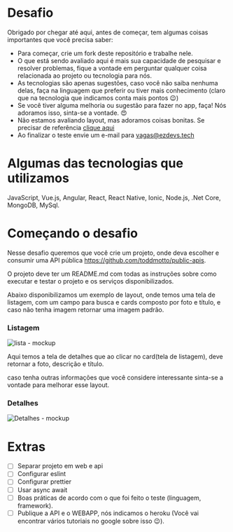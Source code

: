 # Desafio

Obrigado por chegar até aqui, antes de começar, tem algumas coisas importantes que você precisa saber:
- Para começar, crie um fork deste repositório e trabalhe nele.
- O que está sendo avaliado aqui é mais sua capacidade de pesquisar e resolver problemas, 
fique a vontade em perguntar qualquer coisa relacionada ao projeto ou tecnologia para nós.
- As tecnologias são apenas sugestões, caso você não saiba nenhuma delas, faça na linguagem que preferir 
ou tiver mais conhecimento (claro que na tecnologia que indicamos conta mais pontos 😉)
- Se você tiver alguma melhoria ou sugestão para fazer no app, faça! Nós adoramos isso, sinta-se a vontade. 😍
- Não estamos avaliando layout, mas adoramos coisas bonitas. Se precisar de referência [clique aqui](http://www.uplabs.com/)
- Ao finalizar o teste envie um e-mail para vagas@ezdevs.tech

# Algumas das tecnologias que utilizamos
JavaScript, Vue.js, Angular, React, React Native, Ionic, Node.js, .Net Core, MongoDB, MySql.

# Começando o desafio

Nesse desafio queremos que você crie um projeto, onde deva escolher e consumir uma API pública https://github.com/toddmotto/public-apis.

O projeto deve ter um README.md com todas as instruções sobre como executar e testar o projeto e os serviços disponibilizados.

Abaixo disponibilizamos um exemplo de layout, onde temos uma tela de listagem, com um campo para busca e cards composto por foto e título, e caso não tenha imagem retornar uma imagem padrão.


### Listagem 
![lista - mockup](https://raw.githubusercontent.com/ezDevs/recrutamento/master/images/Lista.png)

Aqui temos a tela de detalhes que ao clicar no card(tela de listagem), deve retornar a foto, descrição e título.

caso tenha outras informações que você considere interessante sinta-se a vontade para melhorar esse layout.

### Detalhes
![Detalhes - mockup](https://raw.githubusercontent.com/ezDevs/recrutamento/master/images/Detalhes.png)

# Extras
- [ ] Separar projeto em web e api
- [ ] Configurar eslint
- [ ] Configurar prettier
- [ ] Usar async await
- [ ] Boas práticas de acordo com o que foi feito o teste (linguagem, framework).
- [ ] Publique a API e o WEBAPP, nós indicamos o heroku (Você vai encontrar vários tutoriais no google sobre isso 😉).